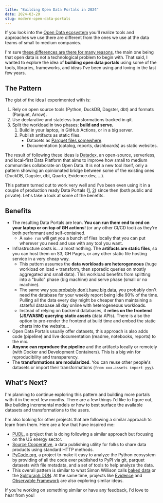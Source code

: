 ```yaml
---
title: "Building Open Data Portals in 2024"
date: 2024-03-20
slug: modern-open-data-portals
---
```


If you look into the [Open Data ecosystem](https://publish.obsidian.md/davidgasquez/Open+Data) you'll realize tools and approaches we use there are different from the ones we use at the data teams of small to medium companies.

I'm sure [these differences are there for many reasons](https://en.wiktionary.org/wiki/Chesterton%27s_fence), the main one being that open data is not a technological problem to begin with. That said, I wanted to explore the idea of **building open data portals** using some of the tools, libraries, frameworks, and ideas I've been using and loving in the last few years.

## The Pattern

The gist of the idea I experimented with is:

1. Rely on open source tools (Python, DuckDB, Dagster, dbt) and formats (Parquet, Arrow).
2. Use declarative and stateless transformations tracked in git.
3. Split the workload in two phases; **build and serve.**
   1. Build in your laptop, in GitHub Actions, or in a big server.
   2. Publish artifacts as static files.
      - Datasets as [Parquet files somewhere](https://www.robinlinacre.com/parquet_api/).
      - Documentation (catalog, reports, dashboards) as static websites.

The result of following these ideas is [Datadex](https://github.com/davidgasquez/datadex), an open-source, serverless, and local-first Data Platform that aims to improve how small to medium communities collaborate on Open Data. It is not a new tool itself, only a pattern showing an opinionated bridge between some of the existing ones (DuckDB, Dagster, dbt, Quarto, Evidence.dev, ...).

This pattern turned out to work very well and I've been even using it in a couple of production ready Data Portals ([1](https://github.com/davidgasquez/filecoin-data-portal), [2](https://github.com/davidgasquez/gitcoin-grants-data-portal)) since then (both public and private). Let's take a look at some of the benefits.

## Benefits

- The resulting Data Portals are lean. **You can run them end to end on your laptop or on top of GH actions**! (or any other CI/CD tool) as they're both performant and self-contained.
  - A `make run` will get you a bunch of files locally that you can put wherever you need and use with any tool you want.
- Infrastructure costs is... almost nothing. The **artifacts are static files**, so you can host them on S3, GH Pages, or any other static file hosting service in a very cheap way.
  - This pattern assumes the **data workloads are heterogeneous** (huge workload on load + transform, then sporadic queries on mostly aggregated and small data). This workload benefits from splitting into a "build" phase (big machine) and serve phase (small or no machine).
  - The same way [you probably don't have big data](https://motherduck.com/blog/big-data-is-dead/), you probably don't need the database for your weekly report being idle 90% of the time. Pulling all the data every day might be cheaper than maintaining a stateful database all day online with heterogeneous workloads.
  - Instead of relying on backend databases, it **relies on the frontend (JS/WASM) querying static assets** (data APIs). There is also the option to pre-render the frontend at build time and embed the static charts into the website...
- Open Data Portals usually offer datasets, this approach is also adds code (pipeline) and live documentation (readme, notebooks, reports) to the mix.
- **Anyone can reproduce the pipeline** and the artifacts locally or remotely (with Docker and Development Containers). This is a big win for reproducibility and transparency.
- The **transformations are modularized**. You can reuse other people's datasets or import their transformations (`from xxx.assets import yyy`).

## What's Next?

I'm planning to continue exploring this pattern and building more portals with it in the next few months. There are a few things I'd like to figure out, like building incremental models or how to best surface the available datasets and transformations to the users.

I'm also looking for other projects that are following a similar approach to learn from them. Here are a few that have inspired me:

- [PUDL](https://github.com/catalyst-cooperative/pudl/), a project that is doing following a similar approach but focusing on the US energy sector.
- [Source Cooperative](https://source.coop/), a data publishing utility for folks to share data products using standard HTTP methods.
- [PyCode.org](https://py-code.org/), a project to make it easy to analyze the Python ecosystem by providing of all the code ever published to PyPI via git, parquet datasets with file metadata, and a set of tools to help analyze the data.
- This overall pattern is similar to what Simon Willison calls [baked data](https://simonwillison.net/2021/Jul/28/baked-data/) or the [Splitgraph DDN](https://www.splitgraph.com/connect/query). At the same time, projects like [Evidence](https://evidence.dev/) and [Observable Framework](https://observablehq.com/) are also exploring similar ideas.

If you're working on something similar or have any feedback, I'd love to hear from you!
